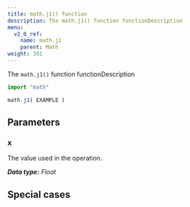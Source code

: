 ```yaml
---
title: math.j1() function
description: The math.j1() function functionDescription
menu:
  v2_0_ref:
    name: math.j1
    parent: Math
weight: 301
---
```


The `math.j1()` function functionDescription

```js
import "math"

math.j1( EXAMPLE )
```

## Parameters

### x
The value used in the operation.

_**Data type:** Float_

## Special cases
```js

```
